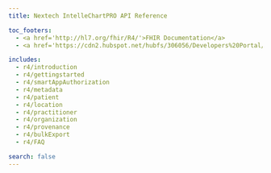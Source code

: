 ```yaml
---
title: Nextech IntelleChartPRO API Reference

toc_footers:
  - <a href='http://hl7.org/fhir/R4/'>FHIR Documentation</a>
  - <a href='https://cdn2.hubspot.net/hubfs/306056/Developers%20Portal/Nextech%20API%20Terms%20and%20Conditions%20Agreement%20Document.pdf'>Terms of Use</a>

includes:
  - r4/introduction
  - r4/gettingstarted
  - r4/smartAppAuthorization
  - r4/metadata
  - r4/patient
  - r4/location
  - r4/practitioner
  - r4/organization
  - r4/provenance
  - r4/bulkExport
  - r4/FAQ

search: false
---
```

